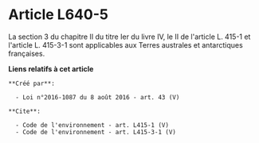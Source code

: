 # Article L640-5

La section 3 du chapitre II du titre Ier du livre IV, le II de l'article L. 415-1 et l'article L. 415-3-1 sont applicables
aux Terres australes et antarctiques françaises.

**Liens relatifs à cet article**

	**Créé par**:

	  - Loi n°2016-1087 du 8 août 2016 - art. 43 (V)

	**Cite**:

	  - Code de l'environnement - art. L415-1 (V)
	  - Code de l'environnement - art. L415-3-1 (V)
